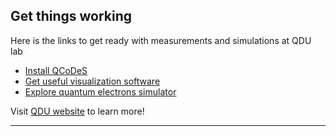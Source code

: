 <!--- ![Open Source at Microsoft](https://github.com/microsoft/.github/blob/main/images/open-at-microsoft.png) -->

## Get things working

Here is the links to get ready with measurements and simulations at QDU lab

* [Install QCoDeS](https://microsoft.github.io/Qcodes/)
* [Get useful visualization software](https://github.com/toolsforexperiments/plottr)
* [Explore quantum electrons simulator](https://github.com/mbelianchikov/quantum_electron_rydberg)


Visit [QDU website](https://www.oist.jp/research/research-units/qdu) to learn more!

----

